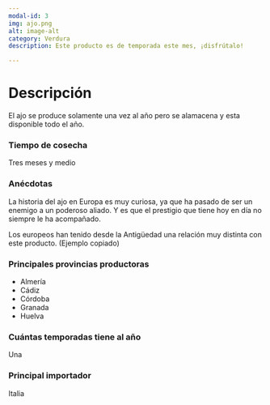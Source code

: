 ```yaml
---
modal-id: 3
img: ajo.png
alt: image-alt
category: Verdura
description: Este producto es de temporada este mes, ¡disfrútalo!

---
```

# Descripción

El ajo se produce solamente una vez al año pero se alamacena y esta disponible todo el año.


### Tiempo de cosecha
Tres meses y medio


### Anécdotas
La historia del ajo en Europa es muy curiosa, ya que ha pasado de ser un enemigo a un poderoso aliado. Y es que el prestigio que tiene hoy en día no siempre le ha acompañado.

Los europeos han tenido desde la Antigüedad una relación muy distinta con este producto. (Ejemplo copiado)


### Principales provincias productoras
- Almería
- Cádiz
- Córdoba
- Granada
- Huelva


### Cuántas temporadas tiene al año
Una


### Principal importador
Italia
